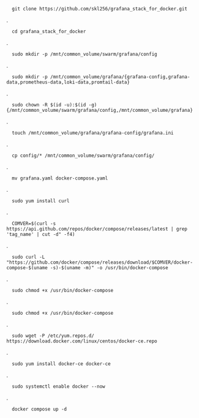       git clone https://github.com/skl256/grafana_stack_for_docker.git

.

      cd grafana_stack_for_docker

.  

      sudo mkdir -p /mnt/common_volume/swarm/grafana/config 
.

      sudo mkdir -p /mnt/common_volume/grafana/{grafana-config,grafana-data,prometheus-data,loki-data,promtail-data} 
.

      sudo chown -R $(id -u):$(id -g) {/mnt/common_volume/swarm/grafana/config,/mnt/common_volume/grafana} 
.
    
      touch /mnt/common_volume/grafana/grafana-config/grafana.ini 

.

      cp config/* /mnt/common_volume/swarm/grafana/config/

.

      mv grafana.yaml docker-compose.yaml 

.

      sudo yum install curl

.

      COMVER=$(curl -s https://api.github.com/repos/docker/compose/releases/latest | grep 'tag_name' | cut -d" -f4)

.

      sudo curl -L "https://github.com/docker/compose/releases/download/$COMVER/docker-compose-$(uname -s)-$(uname -m)" -o /usr/bin/docker-compose

.

      sudo chmod +x /usr/bin/docker-compose

.

      sudo chmod +x /usr/bin/docker-compose

.

      sudo wget -P /etc/yum.repos.d/ https://download.docker.com/linux/centos/docker-ce.repo

.

      sudo yum install docker-ce docker-ce

.

      sudo systemctl enable docker --now

.

      docker compose up -d


      


      






      
